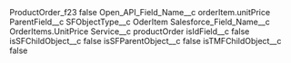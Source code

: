 <?xml version="1.0" encoding="UTF-8"?>
<CustomMetadata xmlns="http://soap.sforce.com/2006/04/metadata" xmlns:xsi="http://www.w3.org/2001/XMLSchema-instance" xmlns:xsd="http://www.w3.org/2001/XMLSchema">
    <label>ProductOrder_f23</label>
    <protected>false</protected>
    <values>
        <field>Open_API_Field_Name__c</field>
        <value xsi:type="xsd:string">orderItem.unitPrice</value>
    </values>
    <values>
        <field>ParentField__c</field>
        <value xsi:nil="true"/>
    </values>
    <values>
        <field>SFObjectType__c</field>
        <value xsi:type="xsd:string">OderItem</value>
    </values>
    <values>
        <field>Salesforce_Field_Name__c</field>
        <value xsi:type="xsd:string">OrderItems.UnitPrice</value>
    </values>
    <values>
        <field>Service__c</field>
        <value xsi:type="xsd:string">productOrder</value>
    </values>
    <values>
        <field>isIdField__c</field>
        <value xsi:type="xsd:boolean">false</value>
    </values>
    <values>
        <field>isSFChildObject__c</field>
        <value xsi:type="xsd:boolean">false</value>
    </values>
    <values>
        <field>isSFParentObject__c</field>
        <value xsi:type="xsd:boolean">false</value>
    </values>
    <values>
        <field>isTMFChildObject__c</field>
        <value xsi:type="xsd:boolean">false</value>
    </values>
</CustomMetadata>
